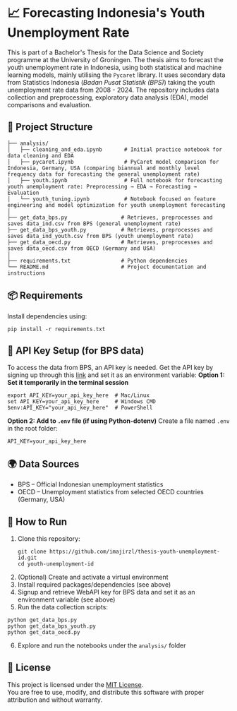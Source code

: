 # 📈 Forecasting Indonesia's Youth Unemployment Rate

This is part of a Bachelor's Thesis for the Data Science and Society programme at the University of Groningen. The thesis aims to forecast the youth unemployment rate in Indonesia, using both statistical and machine learning models, mainly utilising the `Pycaret` library. It uses secondary data from Statistics Indonesia (_Badan Pusat Statistik (BPS)_) taking the youth unemployment rate data from 2008 - 2024. The repository includes data collection and preprocessing, exploratory data analysis (EDA), model comparisons and evaluation. 

## 📁 Project Structure
```
├── analysis/
│   ├── cleaning_and_eda.ipynb       # Initial practice notebook for data cleaning and EDA
│   ├── pycaret.ipynb                # PyCaret model comparison for Indonesia, Germany, USA (comparing biannual and monthly level frequency data for forecasting the general unemployment rate)
│   ├── youth.ipynb                  # Full notebook for forecasting youth unemployment rate: Preprocessing → EDA → Forecasting → Evaluation
│   └── youth_tuning.ipynb           # Notebook focused on feature engineering and model optimization for youth unemployment forecasting
│
├── get_data_bps.py                 # Retrieves, preprocesses and saves data_ind.csv from BPS (general unemployment rate)
├── get_data_bps_youth.py           # Retrieves, preprocesses and saves data_ind_youth.csv from BPS (youth unemployment rate)
├── get_data_oecd.py                # Retrieves, preprocesses and saves data_oecd.csv from OECD (Germany and USA)
│
├── requirements.txt                # Python dependencies
└── README.md                       # Project documentation and instructions
```

## 📦 Requirements
Install dependencies using:
```
pip install -r requirements.txt
```

## 🔐 API Key Setup (for BPS data)
To access the data from BPS, an API key is needed. Get the API key by signing up through this [link](https://webapi.bps.go.id/developer/) and set it as an environment variable:
**Option 1: Set it temporarily in the terminal session**
```
export API_KEY=your_api_key_here  # Mac/Linux
set API_KEY=your_api_key_here     # Windows CMD
$env:API_KEY="your_api_key_here"  # PowerShell
```
**Option 2: Add to `.env` file (if using Python-dotenv)**
Create a file named `.env` in the root folder:
```
API_KEY=your_api_key_here
```

## 🌍 Data Sources
- BPS – Official Indonesian unemployment statistics
- OECD – Unemployment statistics from selected OECD countries (Germany, USA)

## 📌 How to Run
1. Clone this repository:
   ```
   git clone https://github.com/imajirzl/thesis-youth-unemployment-id.git
   cd youth-unemployment-id
   ```
3. (Optional) Create and activate a virtual environment
4. Install required packages/dependencies (see above)
5. Signup and retrieve WebAPI key for BPS data and set it as an environment variable (see above)
6. Run the data collection scripts:
  ```
  python get_data_bps.py
  python get_data_bps_youth.py
  python get_data_oecd.py
  ```
6. Explore and run the notebooks under the `analysis/` folder

## 📝 License
This project is licensed under the [MIT License](LICENSE).  
You are free to use, modify, and distribute this software with proper attribution and without warranty.

